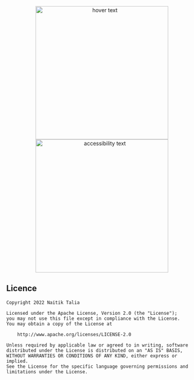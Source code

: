 
<p align="center">
  <img src="C:\Users\Dhruv\AndroidStudioProjects\ColorChangeBlock\imagesScreenshot_1656080836.png" width="350" title="hover text">
  <img src="your_relative_path_here_number_2_large_name" width="350" alt="accessibility text">
</p>

## Licence
```
Copyright 2022 Naitik Talia

Licensed under the Apache License, Version 2.0 (the "License");
you may not use this file except in compliance with the License.
You may obtain a copy of the License at

    http://www.apache.org/licenses/LICENSE-2.0

Unless required by applicable law or agreed to in writing, software
distributed under the License is distributed on an "AS IS" BASIS,
WITHOUT WARRANTIES OR CONDITIONS OF ANY KIND, either express or implied.
See the License for the specific language governing permissions and
limitations under the License.
```

